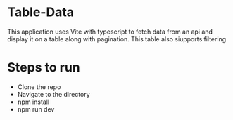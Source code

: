# Table-Data

This application uses Vite with typescript to fetch data from an api and display it on a table along with pagination. This table also siupports filtering 

# Steps to run

* Clone the repo
* Navigate to the directory
* npm install
* npm run dev

